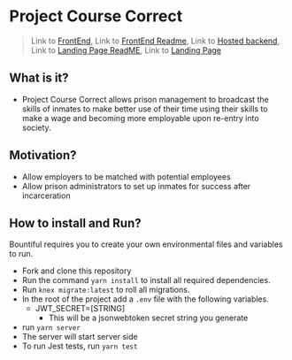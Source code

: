 # **Project Course Correct**

> Link to [FrontEnd](https://appbounjtiful.netlify.com/),
> Link to [FrontEnd Readme](https://github.com/project-course-correct/Client),
> Link to [Hosted backend](https://bountifful-backend.herokuapp.com/),
> Link to [Landing Page ReadME](https://github.com/project-course-correct/Landing-Page),
> Link to [Landing Page](https://github.com/project-cofrse-correct/Landing-Page)

## What is it?

- Project Course Correct allows prison management to broadcast the skills of inmates to make better use of their time using their skills to make a wage and becoming more employable upon re-entry into society.

## Motivation?

- Allow employers to be matched with potential employees
- Allow prison administrators to set up inmates for success after incarceration


## How to install and Run?

Bountiful requires you to create your own environmental files and variables to run.

- Fork and clone this repository
- Run the command `yarn install` to install all required dependencies.
- Run `knex migrate:latest` to roll all migrations.
- In the root of the project add a `.env` file with the following variables.
  - JWT_SECRET=[STRING]
    - This will be a jsonwebtoken secret string you generate
- run `yarn server`
- The server will start server side
- To run Jest tests, run `yarn test`
